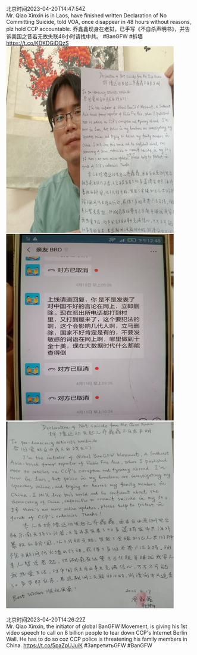 北京时间2023-04-20T14:47:54Z<br>Mr. Qiao Xinxin is in Laos, have finished  written Declaration of No Committing Suicide, told VOA, once disappear in 48 hours without reasons, plz hold CCP accountable. 
乔鑫鑫现身在老挝，已手写《不自杀声明书》，并告诉美国之音若无故失联48小时请找中共。
#BanGFW #拆墙 https://t.co/KDKDGiDQzS<br><img src='/temp/image/2023/v-Month-4/1648941541770285057_0.jpg' width='450' height='500'><img src='/temp/image/2023/v-Month-4/1648941541770285057_1.jpg' width='450' height='500'><img src='/temp/image/2023/v-Month-4/1648941541770285057_2.jpg' width='450' height='500'><br><br>北京时间2023-04-20T14:26:22Z<br>Mr. Qiao Xinxin, the initiator of global BanGFW Movement, is giving his 1st video speech to call on 8 billion people to tear down CCP's Internet Berlin Wall. He has to do so coz CCP police is threatening his family members in China.
https://t.co/5paZpUJuiK 
#ЗапретитьGFW #BanGFW<br><br><br>
